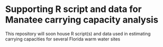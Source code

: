 # Supporting R script and data for Manatee carrying capacity analysis

This repository will soon house R script(s) and data used in estimating carrying capacities for several Florida warm water sites
